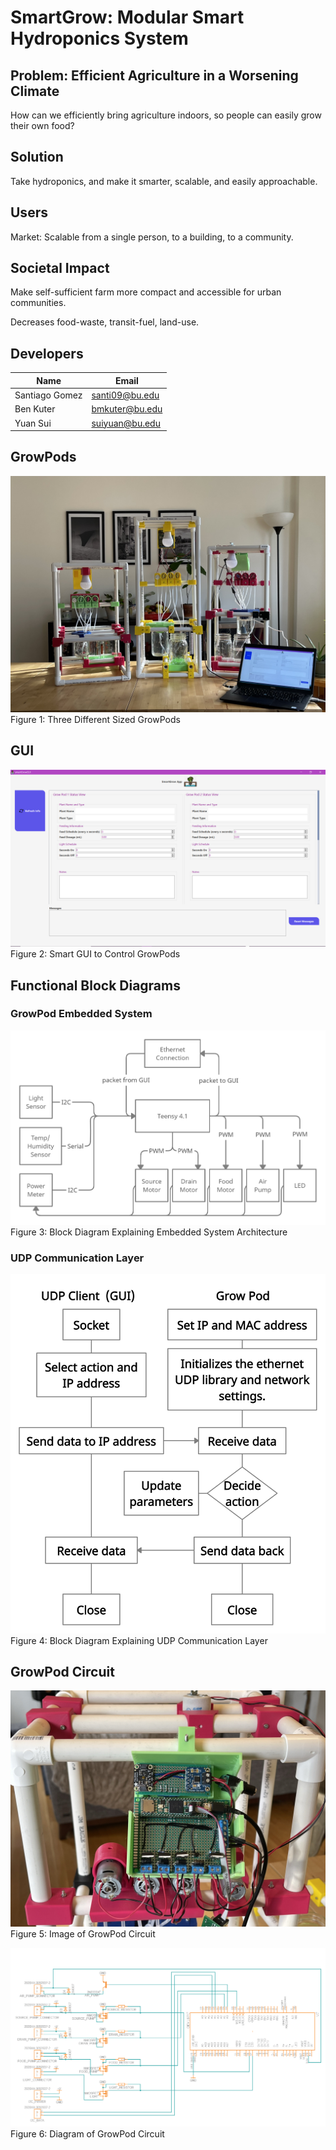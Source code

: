 # SmartGrow: Modular Smart Hydroponics System

## Problem:  Efficient Agriculture in a Worsening Climate
How can we efficiently bring agriculture indoors, so people can easily grow their own food?

## Solution
Take hydroponics, and make it smarter, scalable, and easily approachable.

## Users
Market: Scalable from a single person, to a  building, to a community.

## Societal Impact
Make self-sufficient farm more compact and accessible for urban communities.

Decreases food-waste, transit-fuel, land-use.


## Developers

| Name           | Email           |
| -------------- | --------------- |
| Santiago Gomez | santi09@bu.edu  |
| Ben Kuter      | bmkuter@bu.edu  |
| Yuan Sui       | suiyuan@bu.edu  |



## GrowPods

![GrowPods](Photos/posterPhoto.JPEG)
Figure 1: Three Different Sized GrowPods


## GUI

![SmartGrow GUI](Photos/growPodGUI.png)
Figure 2: Smart GUI to Control GrowPods

## Functional Block Diagrams

### GrowPod Embedded System

![GrowPod Block Diagram](Photos/growPodBlockDiagram.png)
Figure 3: Block Diagram Explaining Embedded System Architecture

### UDP Communication Layer

![UDP Block Diagram](Photos/UDPchart.png)
Figure 4: Block Diagram Explaining UDP Communication Layer


## GrowPod Circuit

![GrowPod Circuit Photo](Photos/growPodCircuit.JPEG)
Figure 5: Image of GrowPod Circuit


![GrowPod Circuit Diagram](Photos/growPodCircuit.png)
Figure 6: Diagram of GrowPod Circuit

